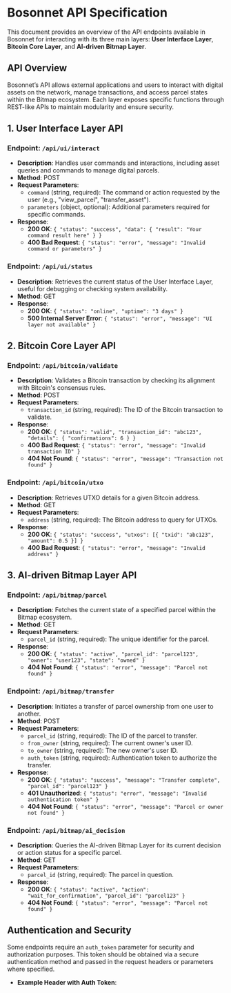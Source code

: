 # Bosonnet API Specification

This document provides an overview of the API endpoints available in Bosonnet for interacting with its three main layers: **User Interface Layer**, **Bitcoin Core Layer**, and **AI-driven Bitmap Layer**.

## API Overview

Bosonnet’s API allows external applications and users to interact with digital assets on the network, manage transactions, and access parcel states within the Bitmap ecosystem. Each layer exposes specific functions through REST-like APIs to maintain modularity and ensure security.

## 1. User Interface Layer API

### Endpoint: `/api/ui/interact`
- **Description**: Handles user commands and interactions, including asset queries and commands to manage digital parcels.
- **Method**: POST
- **Request Parameters**:
  - `command` (string, required): The command or action requested by the user (e.g., "view_parcel", "transfer_asset").
  - `parameters` (object, optional): Additional parameters required for specific commands.
- **Response**:
  - **200 OK**: `{ "status": "success", "data": { "result": "Your command result here" } }`
  - **400 Bad Request**: `{ "status": "error", "message": "Invalid command or parameters" }`

### Endpoint: `/api/ui/status`
- **Description**: Retrieves the current status of the User Interface Layer, useful for debugging or checking system availability.
- **Method**: GET
- **Response**:
  - **200 OK**: `{ "status": "online", "uptime": "3 days" }`
  - **500 Internal Server Error**: `{ "status": "error", "message": "UI layer not available" }`

## 2. Bitcoin Core Layer API

### Endpoint: `/api/bitcoin/validate`
- **Description**: Validates a Bitcoin transaction by checking its alignment with Bitcoin's consensus rules.
- **Method**: POST
- **Request Parameters**:
  - `transaction_id` (string, required): The ID of the Bitcoin transaction to validate.
- **Response**:
  - **200 OK**: `{ "status": "valid", "transaction_id": "abc123", "details": { "confirmations": 6 } }`
  - **400 Bad Request**: `{ "status": "error", "message": "Invalid transaction ID" }`
  - **404 Not Found**: `{ "status": "error", "message": "Transaction not found" }`

### Endpoint: `/api/bitcoin/utxo`
- **Description**: Retrieves UTXO details for a given Bitcoin address.
- **Method**: GET
- **Request Parameters**:
  - `address` (string, required): The Bitcoin address to query for UTXOs.
- **Response**:
  - **200 OK**: `{ "status": "success", "utxos": [{ "txid": "abc123", "amount": 0.5 }] }`
  - **400 Bad Request**: `{ "status": "error", "message": "Invalid address" }`

## 3. AI-driven Bitmap Layer API

### Endpoint: `/api/bitmap/parcel`
- **Description**: Fetches the current state of a specified parcel within the Bitmap ecosystem.
- **Method**: GET
- **Request Parameters**:
  - `parcel_id` (string, required): The unique identifier for the parcel.
- **Response**:
  - **200 OK**: `{ "status": "active", "parcel_id": "parcel123", "owner": "user123", "state": "owned" }`
  - **404 Not Found**: `{ "status": "error", "message": "Parcel not found" }`

### Endpoint: `/api/bitmap/transfer`
- **Description**: Initiates a transfer of parcel ownership from one user to another.
- **Method**: POST
- **Request Parameters**:
  - `parcel_id` (string, required): The ID of the parcel to transfer.
  - `from_owner` (string, required): The current owner's user ID.
  - `to_owner` (string, required): The new owner's user ID.
  - `auth_token` (string, required): Authentication token to authorize the transfer.
- **Response**:
  - **200 OK**: `{ "status": "success", "message": "Transfer complete", "parcel_id": "parcel123" }`
  - **401 Unauthorized**: `{ "status": "error", "message": "Invalid authentication token" }`
  - **404 Not Found**: `{ "status": "error", "message": "Parcel or owner not found" }`

### Endpoint: `/api/bitmap/ai_decision`
- **Description**: Queries the AI-driven Bitmap Layer for its current decision or action status for a specific parcel.
- **Method**: GET
- **Request Parameters**:
  - `parcel_id` (string, required): The parcel in question.
- **Response**:
  - **200 OK**: `{ "status": "active", "action": "wait_for_confirmation", "parcel_id": "parcel123" }`
  - **404 Not Found**: `{ "status": "error", "message": "Parcel not found" }`

## Authentication and Security

Some endpoints require an `auth_token` parameter for security and authorization purposes. This token should be obtained via a secure authentication method and passed in the request headers or parameters where specified.

- **Example Header with Auth Token**:
